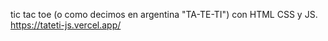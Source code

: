 tic tac toe (o como decimos en argentina "TA-TE-TI") con HTML CSS y JS.
https://tateti-js.vercel.app/
